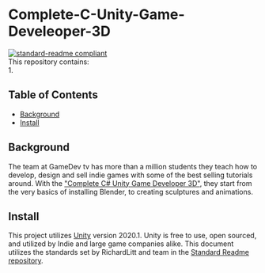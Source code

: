 # Complete-C-Unity-Game-Develeoper-3D

[![standard-readme compliant](https://img.shields.io/badge/readme%20style-standard-brightgreen.svg?style=flat-square)](https://github.com/RichardLitt/standard-readme)
<br>
This repository contains:
<br>
1. 

## Table of Contents
* [Background](#a-name"background"abackground)
* [Install](#a-name"install"ainstall)

## <a name="background"></a>Background 
The team at GameDev tv has more than a million students they teach how to develop, design and sell indie games with some of the best selling tutorials around. With the ["Complete C# Unity Game Developer 3D"](https://www.udemy.com/course/unitycourse2/), they start from the very basics of installing Blender, to creating sculptures and animations. 

## <a name="install"></a>Install
This project utilizes [Unity](https://unity.com/ "Unity") version 2020.1. Unity is free to use, open sourced, and utilized by Indie and large game companies alike. This document utilizes the standards set by RichardLitt and team in the [Standard Readme repository](https://github.com/RichardLitt/standard-readme "Standard Readme repository").